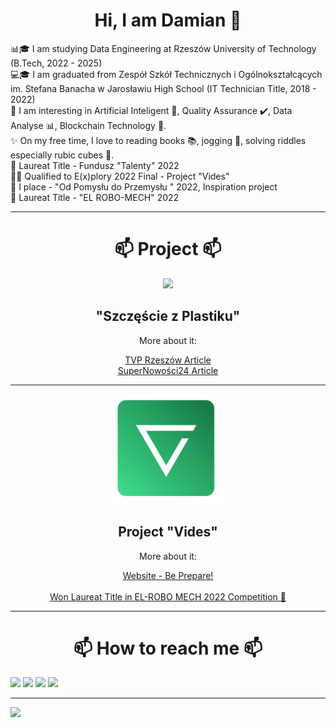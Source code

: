 <a align="center">
  <h1>Hi, I am Damian 👋</h1>
  📊🎓 I am studying Data Engineering at Rzeszów University of Technology (B.Tech, 2022 - 2025)<br />
  💻🎓 I am graduated from Zespół Szkół Technicznych i Ogólnokształcących im. Stefana Banacha w Jarosławiu High School (IT Technician Title, 2018 - 2022)<br />
  👀 I am interesting in Artificial Inteligent 🤖, Quality Assurance ✔️, Data Analyse 📊, Blockchain Technology 🔗.<br /> 
  ✨ On my free time, I love to reading books 📚, jogging 🏃, solving riddles especially rubic cubes 🧩.<br />
  🥇 Laureat Title - Fundusz "Talenty" 2022<br />
  👨‍💻 Qualified to E(x)plory 2022 Final - Project "Vides"<br /> 
  🥇 I place - "Od Pomysłu do Przemysłu " 2022, Inspiration project<br /> 
  🥇 Laureat Title - "EL ROBO-MECH" 2022<br />
</a>

---
<a align="center">
  <h1 align="center">📫 Project 📫</h1>
  <div align="center">
    <img width="200px" src="https://scontent-waw1-1.xx.fbcdn.net/v/t1.6435-9/66734783_551050455426873_6125104245814329344_n.png?_nc_cat=100&ccb=1-7&_nc_sid=09cbfe&_nc_ohc=AAq-KkzGWFcAX8TVi4s&_nc_ht=scontent-waw1-1.xx&oh=00_AT-mWntgvmdUc__kk42x1L2mLKJa6OI4mEYWoW-11KUCZQ&oe=63044642" />
    <h2 align="center">"Szczęście z Plastiku"</h2>
    <p>More about it:</p>
    <a target="_blank" href="https://rzeszow.tvp.pl/43093920/akcja-szczescie-z-plastiku-koledzy-konstruuja-dla-kingi-proteze-bioniczna">TVP Rzeszów Article</a><br />
    <a target="_blank" href="https://supernowosci24.pl/jak-mlodzi-ludzie-stworzyli-szczescie-z-plastiku/">SuperNowości24 Article</a><br />
    
---
    
  </div>
   <div align="center">
    <img width="200px" src="./logo.svg" />
    <h2 align="center">Project "Vides"</h2>
    <p>More about it:</p>
    <a target="_blank" href="https://videswebsite.web.app/"> Website - Be Prepare! </a><br /><br />
    <a target="_blank" href="https://wm.pb.edu.pl/2022/04/28/indeksy-dla-najlepszych-w-vii-edycji-konkursu-el-robo-mech/">Won Laureat Title in EL-ROBO MECH 2022 Competition 🥇</a><br />
  </div>
</a>

---

<a align="center">
  <h1 align="center">📫 How to reach me 📫</h1>
  <a target="_blank" href="https://www.instagram.com/damian_kobylinski/"><img src="https://img.shields.io/badge/Instagram-%23E4405F.svg?style=for-the-badge&logo=Instagram&logoColor=white"/></a>
  <a target="_blank" href="https://www.facebook.com/damian.kobylinski.3/"><img src="https://img.shields.io/badge/Facebook-%231877F2.svg?style=for-the-badge&logo=Facebook&logoColor=white"/></a>
    <a target="_blank" href="https://twitter.com/DKobOfficial"><img src="https://img.shields.io/badge/Twitter-%231DA1F2.svg?style=for-the-badge&logo=Twitter&logoColor=white"/></a>
  <a target="_blank" href="https://www.linkedin.com/in/damian-kobyli%C5%84ski-2b31b116b/"><img src="https://img.shields.io/badge/linkedin-%230077B5.svg?style=for-the-badge&logo=linkedin&logoColor=white"/></a>
</a>

---

<a align="center">
  <div>
    <a target="_blank" align="center" href="https://www.buymeacoffee.com/damiankob"><img src="https://img.shields.io/badge/Buy%20Me%20a%20Coffee-ffdd00?style=for-the-badge&logo=buy-me-a-coffee&logoColor=black" /></a>
  </div>
</a>
